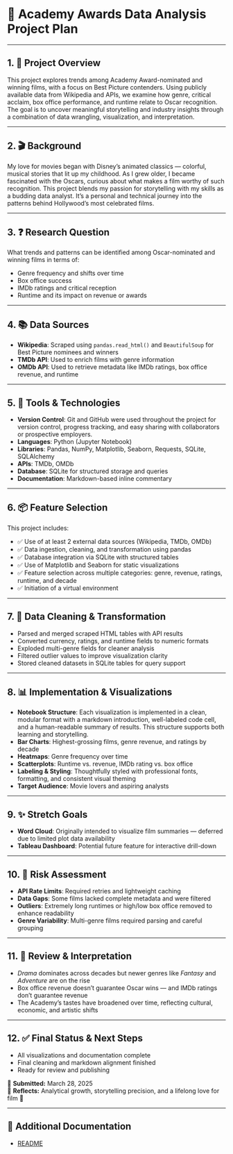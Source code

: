 # 📝 Academy Awards Data Analysis Project Plan

---

## 1. 🎯 Project Overview

This project explores trends among Academy Award-nominated and winning films, with a focus on Best Picture contenders. Using publicly available data from Wikipedia and APIs, we examine how genre, critical acclaim, box office performance, and runtime relate to Oscar recognition. The goal is to uncover meaningful storytelling and industry insights through a combination of data wrangling, visualization, and interpretation.

---

## 2. 🎬 Background

My love for movies began with Disney’s animated classics — colorful, musical stories that lit up my childhood. As I grew older, I became fascinated with the Oscars, curious about what makes a film worthy of such recognition. This project blends my passion for storytelling with my skills as a budding data analyst. It’s a personal and technical journey into the patterns behind Hollywood’s most celebrated films.

---

## 3. ❓ Research Question

What trends and patterns can be identified among Oscar-nominated and winning films in terms of:

- Genre frequency and shifts over time
- Box office success
- IMDb ratings and critical reception
- Runtime and its impact on revenue or awards

---

## 4. 📚 Data Sources

- **Wikipedia**: Scraped using `pandas.read_html()` and `BeautifulSoup` for Best Picture nominees and winners
- **TMDb API**: Used to enrich films with genre information
- **OMDb API**: Used to retrieve metadata like IMDb ratings, box office revenue, and runtime

---

## 5. 🧰 Tools & Technologies

- **Version Control**: Git and GitHub were used throughout the project for version control, progress tracking, and easy sharing with collaborators or prospective employers.
- **Languages**: Python (Jupyter Notebook)
- **Libraries**: Pandas, NumPy, Matplotlib, Seaborn, Requests, SQLite, SQLAlchemy
- **APIs**: TMDb, OMDb
- **Database**: SQLite for structured storage and queries
- **Documentation**: Markdown-based inline commentary

---

## 6. 📦 Feature Selection

This project includes:

- ✅ Use of at least 2 external data sources (Wikipedia, TMDb, OMDb)
- ✅ Data ingestion, cleaning, and transformation using pandas
- ✅ Database integration via SQLite with structured tables
- ✅ Use of Matplotlib and Seaborn for static visualizations
- ✅ Feature selection across multiple categories: genre, revenue, ratings, runtime, and decade
- ✅ Initiation of a virtual environment

---

## 7. 🧹 Data Cleaning & Transformation

- Parsed and merged scraped HTML tables with API results
- Converted currency, ratings, and runtime fields to numeric formats
- Exploded multi-genre fields for cleaner analysis
- Filtered outlier values to improve visualization clarity
- Stored cleaned datasets in SQLite tables for query support

---

## 8. 📊 Implementation & Visualizations

- **Notebook Structure**: Each visualization is implemented in a clean, modular format with a markdown introduction, well-labeled code cell, and a human-readable summary of results. This structure supports both learning and storytelling.
- **Bar Charts**: Highest-grossing films, genre revenue, and ratings by decade
- **Heatmaps**: Genre frequency over time
- **Scatterplots**: Runtime vs. revenue, IMDb rating vs. box office
- **Labeling & Styling**: Thoughtfully styled with professional fonts, formatting, and consistent visual theming
- **Target Audience**: Movie lovers and aspiring analysts

---

## 9. ✨ Stretch Goals

- **Word Cloud**: Originally intended to visualize film summaries — deferred due to limited plot data availability
- **Tableau Dashboard**: Potential future feature for interactive drill-down

---

## 10. 🚧 Risk Assessment

- **API Rate Limits**: Required retries and lightweight caching
- **Data Gaps**: Some films lacked complete metadata and were filtered
- **Outliers**: Extremely long runtimes or high/low box office removed to enhance readability
- **Genre Variability**: Multi-genre films required parsing and careful grouping

---

## 11. 🧠 Review & Interpretation

- *Drama* dominates across decades but newer genres like *Fantasy* and *Adventure* are on the rise
- Box office revenue doesn’t guarantee Oscar wins — and IMDb ratings don’t guarantee revenue
- The Academy’s tastes have broadened over time, reflecting cultural, economic, and artistic shifts

---

## 12. ✅ Final Status & Next Steps

- All visualizations and documentation complete
- Final cleaning and markdown alignment finished
- Ready for review and publishing

📅 **Submitted:** March 28, 2025  
🧠 **Reflects:** Analytical growth, storytelling precision, and a lifelong love for film 🍿

---

## 📎 Additional Documentation

- [README](README.md)
